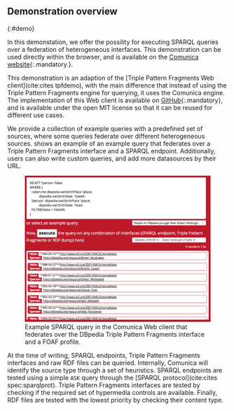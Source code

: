 ## Demonstration overview
{:#demo}

In this demonstation, we offer the possility for executing SPARQL queries
over a federation of heterogeneous interfaces.
This demonstration can be used directly within the browser,
and is available on the [Comunica website](http://comunica.linkeddatafragments.org/){:.mandatory.}.

This demonstration is an adaption of the [Triple Pattern Fragments Web client](cite:cites tpfdemo),
with the main difference that instead of using the Triple Pattern Fragments engine for querying,
it uses the Comunica engine.
The implementation of this Web client is available on [GitHub](https://github.com/comunica/jQuery-Widget.js){:.mandatory},
and is available under the open MIT license so that it can be reused for different use cases.

We provide a collection of example queries with a predefined set of sources,
where some queries federate over different heterogeneous sources.
[](#screenshot) shows an example of an example query that federates
over a Triple Pattern Fragments interface and a SPARQL endpoint.
Additionally, users can also write custom queries,
and add more datasources by their URL.

<figure id="screenshot">
<img src="img/screenshot.png" alt="[Comunica Web Client Screenshot]">
<figcaption markdown="block">
Example SPARQL query in the Comunica Web client that federates over the
DBpedia Triple Pattern Fragments interface and a FOAF profile.
</figcaption>
</figure>

At the time of writing, SPARQL endpoints, Triple Pattern Fragments interfaces and raw RDF files can be queried.
Internally, Comunica will identify the source type through a set of heuristics.
SPARQL endpoints are tested using a simple `ASK` query through the [SPARQL protocol](cite:cites spec:sparqlprot).
Triple Pattern Fragments interfaces are tested by checking if the required set of hypermedia controls are available.
Finally, RDF files are tested with the lowest priority by checking their content type.
